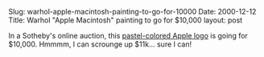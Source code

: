 Slug: warhol-apple-macintosh-painting-to-go-for-10000
Date: 2000-12-12
Title: Warhol &quot;Apple Macintosh&quot; painting to go for $10,000
layout: post

In a Sotheby&#39;s online auction, this <a href="http://search.sothebys.com/browse/viewLot/lotDetail.jsp?LOT_ID=2NPU">pastel-colored Apple logo</a> is going for $10,000. Hmmmm, I can scrounge up $11k... sure I can!
